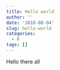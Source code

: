 ```yaml
---
title: Hello world
author: ''
date: '2018-08-04'
slug: hello-world
categories:
  - R
tags: []
---
```

Hello there all